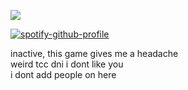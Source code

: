 ![](https://komarev.com/ghpvc/?username=beaverhollow&label=punks&style=flat-square&color=22263e&base=23264)

[![spotify-github-profile](https://spotify-github-profile.kittinanx.com/api/view?uid=6ee6c3uiykzyf00n8qqgt3t8m&cover_image=true&theme=natemoo-re&show_offline=true&background_color=c3ab9e&interchange=true&bar_color=AAAAAA&bar_color_cover=false)](https://github.com/kittinan/spotify-github-profile)

inactive, this game gives me a headache
<br/>
weird tcc dni i dont like you
<br/>
i dont add people on here
